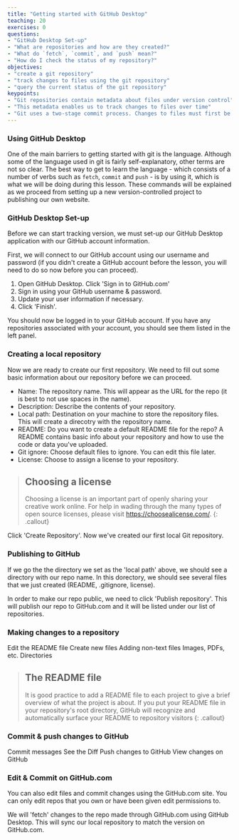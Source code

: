 ```yaml
---
title: "Getting started with GitHub Desktop"
teaching: 20
exercises: 0
questions:
- "GitHub Desktop Set-up"
- "What are repositories and how are they created?"
- "What do `fetch`, `commit`, and `push` mean?"
- "How do I check the status of my repository?"
objectives:
- "create a git repository"
- "track changes to files using the git repository"
- "query the current status of the git repository"
keypoints:
- "Git repositories contain metadata about files under version control"
- "This metadata enables us to track changes to files over time"
- "Git uses a two-stage commit process. Changes to files must first be added to the staging area, then committed to the repository"
---
```


### Using GitHub Desktop

One of the main barriers to getting started with git is the language. Although some of the language used in git is 
fairly self-explanatory, other terms are not so clear. The best way to get to learn the language - which consists of a 
number of verbs such as `fetch`, `commit` and `push` - is by using it, which is what we will be doing during this 
lesson. These commands will be explained as we proceed from setting up a new version-controlled project to publishing our own website.

### GitHub Desktop Set-up

Before we can start tracking version, we must set-up our GitHub Desktop application with our GitHub account information. 

First, we will connect to our GitHub account using our username and password (if you didn't create a GitHub account before the lesson, you will need to do so now before you can proceed). 

1. Open GitHub Desktop. Click 'Sign in to GitHub.com'
2. Sign in using your GitHub username & password.
3. Update your user information if necessary.
4. Click 'Finish'.

You should now be logged in to your GitHub account. If you have any repositories associated with your account, you should see them listed in the left panel. 

### Creating a local repository

Now we are ready to create our first repository. We need to fill out some basic information about our repository before we can proceed.

- Name: The repository name. This will appear as the URL for the repo (it is best to not use spaces in the name).
- Description: Describe the contents of your repository.
- Local path: Destination on your machine to store the repository files. This will create a direcotry with the repository name. 
- README: Do you want to create a default README file for the repo? A README contains basic info about your repository and how to use the code or data you've uploaded.
- Git ignore: Choose default files to ignore. You can edit this file later.
- License: Choose to assign a license to your repository.

> ## Choosing a license
> Choosing a license is an important part of openly sharing your creative work online. For help in wading through the
> many types of open source licenses, please visit <https://choosealicense.com/>.
{: .callout}

Click 'Create Repository'. Now we've created our first local Git repository. 

### Publishing to GitHub

If we go the the directory we set as the 'local path' above, we should see a directory with our repo name. In this dorectory, we should see several files that we just created (README, .gitignore, license). 

In order to make our repo public, we need to click 'Publish repository'. This will publish our repo to GitHub.com and it will be listed under our list of repositories. 

### Making changes to a repository

Edit the README file
Create new files
Adding non-text files
	Images, PDFs, etc.
	Directories

> ## The README file
> It is good practice to add a README file to each project to give a brief overview of what the project is about. If you 
> put your README file in your repository's root directory, GitHub will recognize and automatically surface your README 
> to repository visitors
{: .callout}

### Commit & push changes to GitHub

Commit messages
See the Diff
Push changes to GitHub
View changes on GitHub

### Edit & Commit on GitHub.com

You can also edit files and commit changes using the GitHub.com site. You can only edit repos that you own or have been given edit permissions to. 

We will 'fetch' changes to the repo made through GitHub.com using GitHub Desktop. This will sync our local repository to match the version on GitHub.com. 

